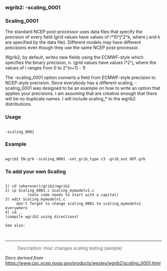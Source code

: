
### wgrib2: -scaling\_0001



### Scaling\_0001



The standard NCEP post-processor uses data files that specify the
precision of every field (grid values have values of i\*10^j\*2^k, 
where j and k are specified by the data file). Different models
may have different precisions even though they use the
same NCEP post-processor.

 Wgrib2, by default, writes new fields using the ECMWF-style
which specifies the binary precision, n. (grid values have values
i\*2^j, where the values of i ranges from 0 to 2^(n+1) - 1)

The
-scaling\_0001 option converts a field from ECMWF-style
precision to NCEP-style precision. Since everybody has a different scaling,
-scaling\_0001 was designed to be an example on how
to write an option that applies your precisions. I am assuming
that are creative enough that there will be no duplicate names. I will
include scaling\_\* to the wgrib2 distributions.

### Usage




```

-scaling_0001

```

### Example



```

wgrib2 IN.grb -scaling_0001 -set_grib_type c3 -grib_out OUT.grb

```

### To add your own Scaling



```

1) cd (wherever)/grib2/wgrib2
2) cp Scaling_0001.c Scaling_mymodelv1.c
          (note code needs to start with a capital)
3) edit Scaling_mymodelv1.c
     don't forget to change scaling_0001 to scaling_mymodelv1 everywhere
4) cd ..
(compile wgrib2 using directions)

See also: 



```










----

>Description: misc         changes scaling testing (sample)

_Docs derived from <https://www.cpc.ncep.noaa.gov/products/wesley/wgrib2/scaling_0001.html>_